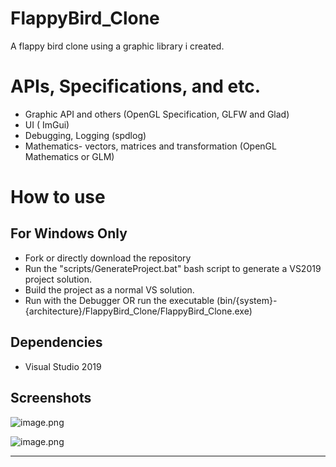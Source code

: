 # FlappyBird_Clone
A flappy bird clone using a graphic library i created. 

# APIs, Specifications, and etc.
- Graphic API and others (OpenGL Specification, GLFW and Glad) 
- UI ( ImGui)
- Debugging, Logging (spdlog)
- Mathematics- vectors, matrices and transformation (OpenGL Mathematics or GLM) 

# How to use
## For Windows Only
- Fork or directly download the repository
- Run the "scripts/GenerateProject.bat" bash script to generate a VS2019 project solution. 
- Build the project as a normal VS solution.
- Run with the Debugger OR run the executable (bin/{system}-{architecture}/FlappyBird_Clone/FlappyBird_Clone.exe)

## Dependencies 
 - Visual Studio 2019 

## Screenshots


![image.png](https://trello-attachments.s3.amazonaws.com/5f066448ad4865740ae83658/5fc37ac7ebb86d58a781eef0/8b199d0cea2b88da958d4d56cd0021fb/image.png) 

![image.png](https://trello-attachments.s3.amazonaws.com/5f066448ad4865740ae83658/5fc37ac7ebb86d58a781eef0/ecd709f1ccd11877aca92074462661bb/image.png) 

---

